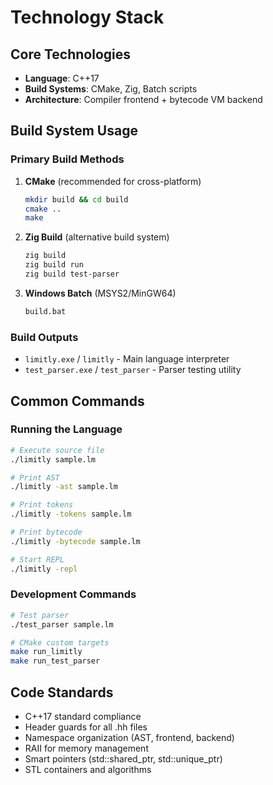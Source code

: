 # Technology Stack

## Core Technologies
- **Language**: C++17
- **Build Systems**: CMake, Zig, Batch scripts
- **Architecture**: Compiler frontend + bytecode VM backend

## Build System Usage

### Primary Build Methods
1. **CMake** (recommended for cross-platform)
   ```bash
   mkdir build && cd build
   cmake ..
   make
   ```

2. **Zig Build** (alternative build system)
   ```bash
   zig build
   zig build run
   zig build test-parser
   ```

3. **Windows Batch** (MSYS2/MinGW64)
   ```cmd
   build.bat
   ```

### Build Outputs
- `limitly.exe` / `limitly` - Main language interpreter
- `test_parser.exe` / `test_parser` - Parser testing utility

## Common Commands

### Running the Language
```bash
# Execute source file
./limitly sample.lm

# Print AST
./limitly -ast sample.lm

# Print tokens
./limitly -tokens sample.lm

# Print bytecode
./limitly -bytecode sample.lm

# Start REPL
./limitly -repl
```

### Development Commands
```bash
# Test parser
./test_parser sample.lm

# CMake custom targets
make run_limitly
make run_test_parser
```

## Code Standards
- C++17 standard compliance
- Header guards for all .hh files
- Namespace organization (AST, frontend, backend)
- RAII for memory management
- Smart pointers (std::shared_ptr, std::unique_ptr)
- STL containers and algorithms